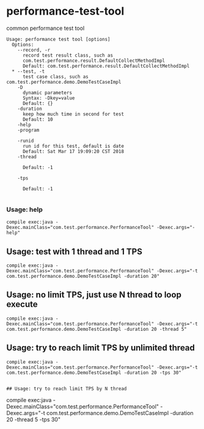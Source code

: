 # performance-test-tool
common performance test tool

```
Usage: performance test tool [options]
  Options:
    --record, -r
      record test result class, such as 
      com.test.performance.result.DefaultCollectMethodImpl 
      Default: com.test.performance.result.DefaultCollectMethodImpl
  * --test, -t
      test case class, such as com.test.performance.demo.DemoTestCaseImpl
    -D
      dynamic parameters
      Syntax: -Dkey=value
      Default: {}
    -duration
      keep how much time in second for test
      Default: 10
    -help
    -program

    -runid
      run id for this test, default is date
      Default: Sat Mar 17 19:09:20 CST 2018
    -thread

      Default: -1

    -tps

      Default: -1


```

### Usage: help
```
compile exec:java -Dexec.mainClass="com.test.performance.PerformanceTool" -Dexec.args="-help"
```

## Usage: test with 1 thread and 1 TPS

```
compile exec:java -Dexec.mainClass="com.test.performance.PerformanceTool" -Dexec.args="-t com.test.performance.demo.DemoTestCaseImpl -duration 20"
```

## Usage: no limit TPS, just use N thread to loop execute

```
compile exec:java -Dexec.mainClass="com.test.performance.PerformanceTool" -Dexec.args="-t com.test.performance.demo.DemoTestCaseImpl -duration 20 -thread 5"
```

## Usage: try to reach limit TPS by unlimited thread
```
compile exec:java -Dexec.mainClass="com.test.performance.PerformanceTool" -Dexec.args="-t com.test.performance.demo.DemoTestCaseImpl -duration 20 -tps 30"


## Usage: try to reach limit TPS by N thread
```
compile exec:java -Dexec.mainClass="com.test.performance.PerformanceTool" -Dexec.args="-t com.test.performance.demo.DemoTestCaseImpl -duration 20 -thread 5 -tps 30"
```



